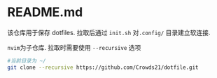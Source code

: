 # README.md
该仓库用于保存 dotfiles. 拉取后通过 `init.sh` 对`.config/` 目录建立软连接.

`nvim`为子仓库. 拉取时需要使用 `--recursive` 选项

```sh
#当前目录为 ~/ 
git clone --recursive https://github.com/Crowds21/dotfile.git
```
